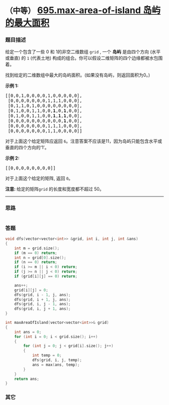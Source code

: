 # `（中等）` [695.max-area-of-island 岛屿的最大面积](https://leetcode-cn.com/problems/max-area-of-island/)

### 题目描述
<p>给定一个包含了一些 0 和 1的非空二维数组&nbsp;<code>grid</code>&nbsp;, 一个&nbsp;<strong>岛屿</strong>&nbsp;是由四个方向 (水平或垂直) 的&nbsp;<code>1</code>&nbsp;(代表土地) 构成的组合。你可以假设二维矩阵的四个边缘都被水包围着。</p>

<p>找到给定的二维数组中最大的岛屿面积。(如果没有岛屿，则返回面积为0。)</p>

<p><strong>示例 1:</strong></p>

<pre>[[0,0,1,0,0,0,0,1,0,0,0,0,0],
 [0,0,0,0,0,0,0,1,1,1,0,0,0],
 [0,1,1,0,1,0,0,0,0,0,0,0,0],
 [0,1,0,0,1,1,0,0,<strong>1</strong>,0,<strong>1</strong>,0,0],
 [0,1,0,0,1,1,0,0,<strong>1</strong>,<strong>1</strong>,<strong>1</strong>,0,0],
 [0,0,0,0,0,0,0,0,0,0,<strong>1</strong>,0,0],
 [0,0,0,0,0,0,0,1,1,1,0,0,0],
 [0,0,0,0,0,0,0,1,1,0,0,0,0]]
</pre>

<p>对于上面这个给定矩阵应返回&nbsp;<code>6</code>。注意答案不应该是11，因为岛屿只能包含水平或垂直的四个方向的‘1’。</p>

<p><strong>示例 2:</strong></p>

<pre>[[0,0,0,0,0,0,0,0]]</pre>

<p>对于上面这个给定的矩阵, 返回&nbsp;<code>0</code>。</p>

<p><strong>注意:&nbsp;</strong>给定的矩阵<code>grid</code>&nbsp;的长度和宽度都不超过 50。</p>


---
### 思路
```
```

### 答题
``` C++
void dfs(vector<vector<int>> &grid, int i, int j, int &ans)
{
	int m = grid.size();
	if (m == 0) return;
	int n = grid[0].size();
	if (n == 0) return;
	if (i >= m || i < 0) return;
	if (j >= n || j < 0) return;
	if (grid[i][j] == 0) return;

	ans++;
	grid[i][j] = 0;
	dfs(grid, i - 1, j, ans);
	dfs(grid, i + 1, j, ans);
	dfs(grid, i, j - 1, ans);
	dfs(grid, i, j + 1, ans);
}

int maxAreaOfIsland(vector<vector<int>>& grid) 
{
	int ans = 0;
	for (int i = 0; i < grid.size(); i++)
	{
		for (int j = 0; j < grid[i].size(); j++)
		{
			int temp = 0;
			dfs(grid, i, j, temp);
			ans = max(ans, temp);
		}
	}
	return ans;
}
```

### 其它
``` C++
```

